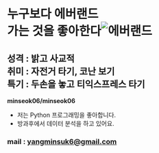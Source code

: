 # 누구보다 에버랜드<br>가는 것을 좋아한다![에버랜드](https://github.com/minseok06/minseok06/assets/121544294/eb58a774-1024-4e35-bd4b-067bca1b8491)
## 성격 : 밝고 사교적<br>취미 : 자전거 타기, 코난 보기<br>특기 : 두손을 놓고 티익스프레스 타기

**minseok06/minseok06**

- 저는 Python 프로그래밍을 좋아합니다.
- 방과후에서 데이터 분석을 하고 있어요.
### mail : yangminsuk6@gmail.com
